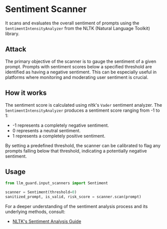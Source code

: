 # Sentiment Scanner

It scans and evaluates the overall sentiment of prompts using the `SentimentIntensityAnalyzer` from the NLTK (Natural
Language Toolkit) library.

## Attack

The primary objective of the scanner is to gauge the sentiment of a given prompt. Prompts with sentiment scores below a
specified threshold are identified as having a negative sentiment. This can be especially useful in platforms where
monitoring and moderating user sentiment is crucial.

## How it works

The sentiment score is calculated using nltk's `Vader` sentiment analyzer. The `SentimentIntensityAnalyzer` produces a sentiment score ranging from -1 to 1:

- -1 represents a completely negative sentiment.
- 0 represents a neutral sentiment.
- 1 represents a completely positive sentiment.

By setting a predefined threshold, the scanner can be calibrated to flag any prompts falling below that threshold,
indicating a potentially negative sentiment.

## Usage

```python
from llm_guard.input_scanners import Sentiment

scanner = Sentiment(threshold=0)
sanitized_prompt, is_valid, risk_score = scanner.scan(prompt)
```

For a deeper understanding of the sentiment analysis process and its underlying methods, consult:

- [NLTK's Sentiment Analysis Guide](https://www.nltk.org/howto/sentiment.html)
